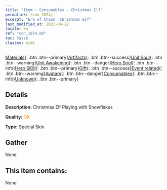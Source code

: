 ```yaml
---
title: "Item - Consumables - Christmas Elf"
permalink: /con_1074/
excerpt: "Era of Chaos  Christmas Elf"
last_modified_at: 2021-04-22
locale: en
ref: "con_1074.md"
toc: false
classes: wide
---
```

 [Materials](/Items/){: .btn .btn--primary}[Artifacts](/Items/Artifacts/){: .btn .btn--success}[Unit Soul](/Items/UnitSoul/){: .btn .btn--warning}[Unit Awakening](/Items/UnitAwakening/){: .btn .btn--danger}[Hero Soul](/Items/HeroSoul/){: .btn .btn--info}[Hero SKill](/Items/HeroSkill/){: .btn .btn--primary}[Gift](/Items/Gift/){: .btn .btn--success}[Event related](/Items/Events/){: .btn .btn--warning}[Avatars](/Items/Avatars/){: .btn .btn--danger}[Consumables](/Items/Consumables/){: .btn .btn--info}[Unknown](/Items/Unknown/){: .btn .btn--primary}

## Details
 **Description:** Christmas Elf Playing with Snowflakes

 **Quality:** <span style="color: #FF8C00">OK</span>

 **Type:** Special Skin

## Gather

  None

## This item contains:

  None

